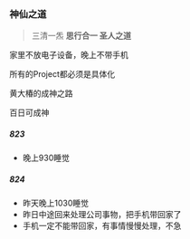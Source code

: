 ### 神仙之道

> 三清一炁 **思行合一  圣人之道**  

家里不放电子设备，晚上不带手机

所有的Project都必须是具体化



黄大椿的成神之路

百日可成神

##### 823

* 晚上930睡觉


##### 824

* 昨天晚上1030睡觉
* 昨日中途回来处理公司事物，把手机带回家了
* 手机一定不能带回家，有事情慢慢处理，不急


